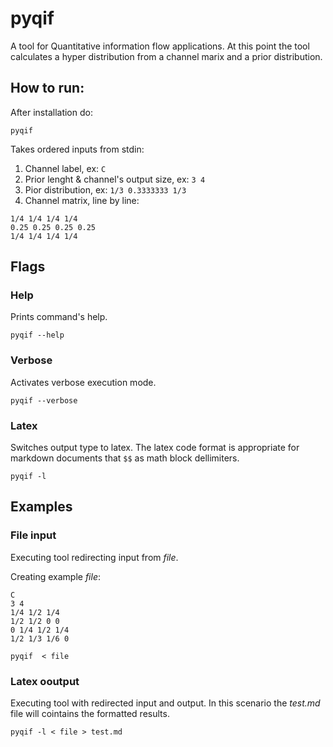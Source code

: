 # pyqif
A tool for Quantitative information flow applications.
At this point the tool calculates a hyper distribution from a channel marix and a prior distribution.
## How to run:
After installation do:

```
pyqif
```
Takes ordered inputs from stdin:
1. Channel label, ex: `C`
2. Prior lenght & channel's output size, ex: `3 4`
3. Pior distribution, ex: `1/3 0.3333333 1/3`
4. Channel matrix, line by line:
```
1/4 1/4 1/4 1/4
0.25 0.25 0.25 0.25
1/4 1/4 1/4 1/4
```

## Flags

### Help
Prints command's help.
```
pyqif --help
```

### Verbose
Activates verbose execution mode.
```
pyqif --verbose
```

### Latex
Switches output type to latex. The latex code format is appropriate for markdown documents that `$$` as math block dellimiters.
```
pyqif -l
```

## Examples

### File input
Executing tool redirecting input from *file*.

Creating example *file*:
```
C
3 4
1/4 1/2 1/4
1/2 1/2 0 0
0 1/4 1/2 1/4
1/2 1/3 1/6 0
``` 


```
pyqif  < file
```

### Latex ooutput

Executing tool with redirected input and output. In this scenario the *test.md* file will cointains the formatted results.
```
pyqif -l < file > test.md
```
